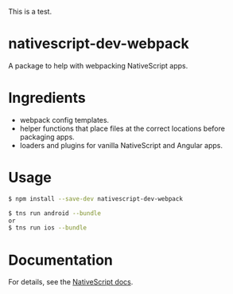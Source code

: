 This is a test.

# nativescript-dev-webpack

A package to help with webpacking NativeScript apps.

# Ingredients

* webpack config templates.
* helper functions that place files at the correct locations before packaging apps.
* loaders and plugins for vanilla NativeScript and Angular apps.

# Usage

```sh
$ npm install --save-dev nativescript-dev-webpack

$ tns run android --bundle
or
$ tns run ios --bundle
```

# Documentation

For details, see the [NativeScript docs](http://docs.nativescript.org/angular/best-practices/bundling-with-webpack.html).

